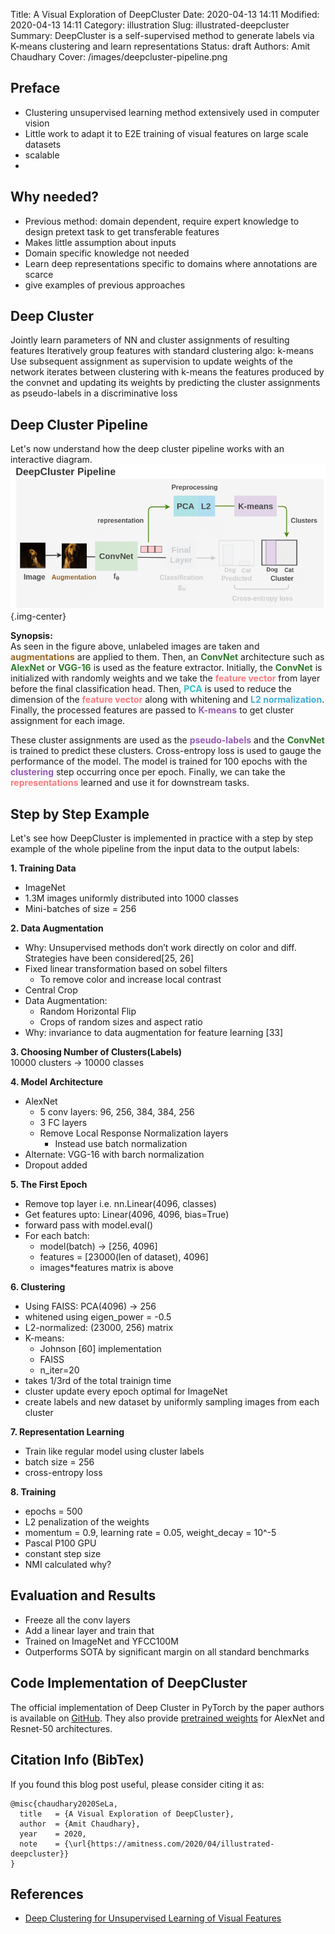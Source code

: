 Title: A Visual Exploration of DeepCluster
Date: 2020-04-13 14:11
Modified: 2020-04-13 14:11
Category: illustration
Slug: illustrated-deepcluster
Summary: DeepCluster is a self-supervised method to generate labels via K-means clustering and learn representations
Status: draft
Authors: Amit Chaudhary
Cover: /images/deepcluster-pipeline.png


## Preface
- Clustering unsupervised learning method extensively used in computer vision
- Little work to adapt it to E2E training of visual features on large scale datasets
- scalable
- 

## Why needed?
- Previous method: domain dependent, require expert knowledge to design pretext task to get transferable features
- Makes little assumption about inputs
- Domain specific knowledge not needed
- Learn deep representations specific to domains where annotations are scarce
- give examples of previous approaches

## Deep Cluster
Jointly learn parameters of NN and cluster assignments of resulting features
Iteratively group features with standard clustering algo: k-means
Use subsequent assignment as supervision to update weights of the network
iterates between clustering with k-means the features produced by the convnet and updating its weights by predicting the cluster assignments as pseudo-labels in a discriminative loss

## Deep Cluster Pipeline
Let's now understand how the deep cluster pipeline works with an interactive diagram.
![](/images/deepcluster-pipeline.gif){.img-center}

**Synopsis:**  
As seen in the figure above, unlabeled images are taken and <span style="color: #996625; font-weight: bold;">augmentations</span> are applied to them. Then, an <span style="color: #30792c; font-weight: bold;">ConvNet</span> architecture such as <span style="color: #30792c; font-weight: bold;">AlexNet</span> or <span style="color: #30792c; font-weight: bold;">VGG-16</span> is used as the feature extractor. Initially, the <span style="color: #30792c; font-weight: bold;">ConvNet</span> is initialized with randomly weights and we take the <span style="color: #ff787b; font-weight: bold;">feature vector</span> from layer before the final classification head. Then, <span style="color: #34c0c7; font-weight: bold;">PCA</span> is used to reduce the dimension of the <span style="color: #ff787b; font-weight: bold;">feature vector</span> along with whitening and <span style="color: #41adda; font-weight: bold;">L2 normalization</span>. Finally, the processed features are passed to <span style="color: #9559b3; font-weight: bold;">K-means</span> to get cluster assignment for each image.  

These cluster assignments are used as the <span style="color: #9559b3; font-weight: bold;">pseudo-labels</span> and the <span style="color: #30792c; font-weight: bold;">ConvNet</span> is trained to predict these clusters. Cross-entropy loss is used to gauge the performance of the model. The model is trained for 100 epochs with the <span style="color: #9559b3; font-weight: bold;">clustering</span> step occurring once per epoch. Finally, we can take the <span style="color: #ff787b; font-weight: bold;">representations</span> learned and use it for downstream tasks.

## Step by Step Example  

Let's see how DeepCluster is implemented in practice with a step by step example of the whole pipeline from the input data to the output labels:  


**1. Training Data**  
- ImageNet
- 1.3M images uniformly distributed into 1000 classes
- Mini-batches of size = 256

**2. Data Augmentation**  
- Why: Unsupervised methods don’t work directly on color and diff. Strategies have been considered[25, 26]
- Fixed linear transformation based on sobel filters
    - To remove color and increase local contrast
- Central Crop
- Data Augmentation:
    - Random Horizontal Flip
    - Crops of random sizes and aspect ratio
- Why: invariance to data augmentation for feature learning [33]


**3. Choosing Number of Clusters(Labels)**  
10000 clusters -> 10000 classes

**4. Model Architecture**  
- AlexNet
    - 5 conv layers: 96, 256, 384, 384, 256
    - 3 FC layers
    - Remove Local Response Normalization layers
        - Instead use batch normalization
- Alternate: VGG-16 with barch normalization
- Dropout added

**5. The First Epoch** 
- Remove top layer i.e. nn.Linear(4096, classes)
- Get features upto: Linear(4096, 4096, bias=True)
- forward pass with model.eval()
- For each batch:
    - model(batch) -> [256, 4096]
    - features = [23000(len of dataset), 4096]
    - images*features matrix is above

**6. Clustering**  
- Using FAISS: PCA(4096) -> 256
- whitened using eigen_power = -0.5
- L2-normalized: (23000, 256) matrix
- K-means: 
    - Johnson [60] implementation
    - FAISS
    - n_iter=20
- takes 1/3rd of the total trainign time
- cluster update every epoch optimal for ImageNet
- create labels and new dataset by uniformly sampling images from each cluster

**7. Representation Learning** 
- Train like regular model using cluster labels
- batch size = 256
- cross-entropy loss

**8. Training**  
- epochs = 500
- L2 penalization of the weights
- momentum = 0.9, learning rate = 0.05, weight_decay = 10^-5
- Pascal P100 GPU
- constant step size
- NMI calculated why?


## Evaluation and Results
- Freeze all the conv layers
- Add a linear layer and train that
- Trained on ImageNet and YFCC100M
- Outperforms SOTA by significant margin on all standard benchmarks

## Code Implementation of DeepCluster
The official implementation of Deep Cluster in PyTorch by the paper authors is available on [GitHub](https://github.com/facebookresearch/deepcluster). They also provide [pretrained weights](https://github.com/facebookresearch/deepcluster#pre-trained-models) for AlexNet and Resnet-50 architectures.

## Citation Info (BibTex)
If you found this blog post useful, please consider citing it as:
```
@misc{chaudhary2020SeLa,
  title   = {A Visual Exploration of DeepCluster},
  author  = {Amit Chaudhary},
  year    = 2020,
  note    = {\url{https://amitness.com/2020/04/illustrated-deepcluster}}
}
```

## References
- [Deep Clustering for Unsupervised Learning of Visual Features](https://arxiv.org/abs/1807.05520)
